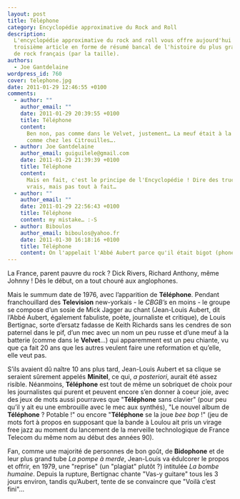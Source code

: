 ```yaml
---
layout: post
title: Téléphone
category: Encyclopédie approximative du Rock and Roll
description:
  L'encyclopédie approximative du rock and roll vous offre aujourd'hui un
  troisième article en forme de résumé bancal de l'histoire du plus grand groupe
  de rock français (par la taille).
authors:
  - Joe Gantdelaine
wordpress_id: 760
cover: telephone.jpg
date: 2011-01-29 12:46:55 +0100
comments:
  - author: ""
    author_email: ""
    date: 2011-01-29 20:39:55 +0100
    title: Téléphone
    content:
      Ben non, pas comme dans le Velvet, justement… La meuf était à la basse,
      comme chez les Citrouilles….
  - author: Joe Gantdelaine
    author_email: guiguilele@gmail.com
    date: 2011-01-29 21:39:39 +0100
    title: Téléphone
    content:
      Mais en fait, c'est le principe de l'Encyclopédie ! Dire des trucs presque
      vrais, mais pas tout à fait…
  - author: ""
    author_email: ""
    date: 2011-01-29 22:56:43 +0100
    title: Téléphone
    content: my mistake… :-S
  - author: Biboulos
    author_email: biboulos@yahoo.fr
    date: 2011-01-30 16:18:16 +0100
    title: Téléphone
    content: On l'appelait l'Abbé Aubert parce qu'il était bigot (phone) ?
---
```


La France, parent pauvre du rock ? Dick Rivers, Richard Anthony, même Johnny !
Dès le début, on a tout chouré aux anglophones.

Mais le summum date de 1976, avec l’apparition de **Téléphone**. Pendant
franchouillard des **Television** new-yorkais - le _CBGB’s_ en moins - le groupe
se compose d’un sosie de Mick Jagger au chant (Jean-Louis Aubert, dit l’Abbé
Aubert, également fabuliste, poète, journaliste et critique), de Louis
Bertignac, sorte d’ersatz fadasse de Keith Richards sans les cendres de son
paternel dans le pif, d’un mec avec un nom un peu russe et d’une meuf à la
batterie (comme dans le **Velvet**…) qui apparemment est un peu chiante, vu que
ça fait 20 ans que les autres veulent faire une reformation et qu’elle, elle
veut pas.

S’ils avaient dû naître 10 ans plus tard, Jean-Louis Aubert et sa clique se
seraient sûrement appelés **Minitel**, ce qui, _a posteriori_, aurait été assez
risible. Néanmoins, **Téléphone** est tout de même un sobriquet de choix pour
les journalistes qui purent et peuvent encore s’en donner à coeur joie, avec des
jeux de mots aussi pourraves que "**Téléphone** sans clavier" (pour peu qu’il y
ait eu une embrouille avec le mec aux synthés), "Le nouvel album de
**Téléphone** ? Potable !" ou encore "**Téléphone** se la joue *bee bop* !" (jeu
de mots fort à propos en supposant que la bande à Loulou ait pris un virage free
jazz au moment du lancement de la merveille technologique de France Telecom du
même nom au début des années 90).

Fan, comme une majorité de personnes de bon goût, de **Bidophone** et de leur
plus grand tube _La pompe à merde_, Jean-Louis va édulcorer le propos et offrir,
en 1979, une "reprise" (un "plagiat" plutôt ?) intitulée _La bombe humaine_.
Depuis la rupture, Bertignac chante "Vas-y guitare" tous les 3 jours environ,
tandis qu’Aubert, tente de se convaincre que "Voilà c’est fini"…
